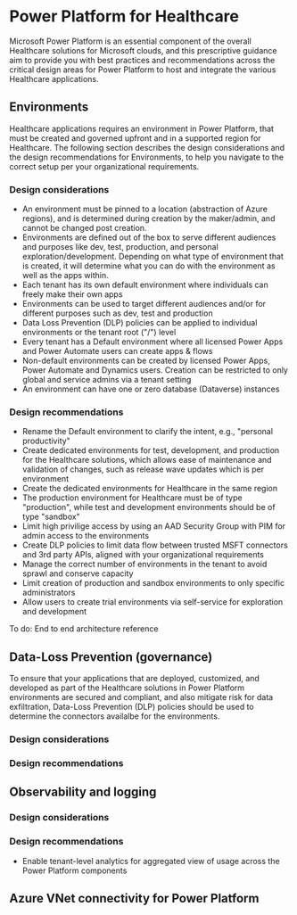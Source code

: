 # Power Platform for Healthcare

Microsoft Power Platform is an essential component of the overall Healthcare solutions for Microsoft clouds, and this prescriptive guidance aim to provide you with best practices and recommendations across the critical design areas for Power Platform to host and integrate the various Healthcare applications.

## Environments

Healthcare applications requires an environment in Power Platform, that must be created and governed upfront and in a supported region for Healthcare. 
The following section describes the design considerations and the design recommendations for Environments, to help you navigate to the correct setup per your organizational requirements.

### Design considerations

* An environment must be pinned to a location (abstraction of Azure regions), and is determined during creation by the maker/admin, and cannot be changed post creation.
* Environments are defined out of the box to serve different audiences and purposes like dev, test, production, and personal exploration/development. Depending on what type of environment that is created, it will determine what you can do with the environment as well as the apps within.
* Each tenant has its own default environment where individuals can freely make their own apps
* Environments can be used to target different audiences and/or for different purposes such as dev, 
test and production
* Data Loss Prevention (DLP) policies can be applied to individual environments or the tenant root ("/") level
* Every tenant has a Default environment where all licensed Power Apps and Power Automate users 
can create apps & flows
* Non-default environments can be created by licensed Power Apps, Power Automate and 
Dynamics users. Creation can be restricted to only global and service admins via a tenant setting
* An environment can have one or zero database (Dataverse) instances

### Design recommendations

* Rename the Default environment to clarify the intent, e.g., "personal productivity"
* Create dedicated environments for test, development, and production for the Healthcare solutions, which allows ease of maintenance and validation of changes, such as release wave updates which is per environment
* Create the dedicated environments for Healthcare in the same region
* The production environment for Healthcare must be of type "production", while test and development environments should be of type "sandbox"
* Limit high privilige access by using an AAD Security Group with PIM for admin access to the environments
* Create DLP policies to limit data flow between trusted MSFT connectors and 3rd party APIs, aligned with your organizational requirements
* Manage the correct number of environments in the tenant to avoid sprawl and conserve capacity
* Limit creation of production and sandbox environments to only specific administrators
* Allow users to create trial environments via self-service for exploration and development

To do: End to end architecture reference

## Data-Loss Prevention (governance)

To ensure that your applications that are deployed, customized, and developed as part of the Healthcare solutions in Power Platform environments are secured and compliant, and also mitigate risk for data exfiltration, Data-Loss Prevention (DLP) policies should be used to determine the connectors availalbe for the environments.
### Design considerations

### Design recommendations
## Observability and logging

### Design considerations

### Design recommendations

* Enable tenant-level analytics for aggregated view of usage across the Power Platform components

## Azure VNet connectivity for Power Platform